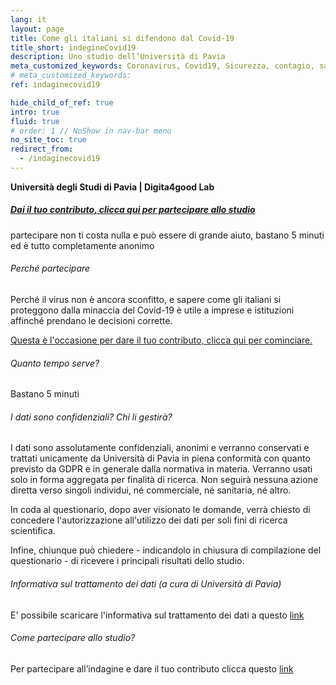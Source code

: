 ```yaml
---
lang: it
layout: page
title: Come gli italiani si difendono dal Covid-19
title_short: indegineCovid19
description: Uno studio dell’Università di Pavia
meta_customized_keywords: Coronavirus, Covid19, Sicurezza, contagio, sanità, virus, contatti, mascherina, questionari, indagine, volontariato, no profit, beneficienza
# meta_customized_keywords:
ref: indaginecovid19

hide_child_of_ref: true
intro: true
fluid: true
# order: 1 // NoShow in nav-bar menu
no_site_toc: true
redirect_from:
  - /indaginecovid19
---
```


<div class="container indagineCovid19_container">
    <div class="row">
        <div class="col-12 col-lg-10 offset-lg-1">
            <p><b>Università degli Studi di Pavia | Digita4good Lab</b></p>
        </div>
    </div>
    <div class="row indagineCovid19_box">
        <div class="col-12 col-lg-10 offset-lg-1">
            <h5>
                <a href="https://forms.gle/svUWNq4XURRYSgN8A" target="_blank">Dai il tuo contributo, clicca qui per partecipare allo studio</a>
            </h5>
            <p>partecipare non ti costa nulla e può essere di grande aiuto, bastano 5 minuti ed è tutto completamente anonimo</p>
        </div>
    </div>
    <div class="row indagineCovid19_box-noBorder">
        <div class="col-12 col-lg-10">
            <h6>Perché partecipare</h6>
            <p>Perché il virus non è ancora sconfitto, e sapere come gli italiani si proteggono dalla minaccia del Covid-19 è utile a imprese e istituzioni affinché prendano le decisioni corrette.</p>
            <p>
                <a href="https://docs.google.com/forms/d/e/1FAIpQLSdlzlpYy8naGLi970LcYO6Sb6DVjOZetZPiARDBboxZzlpalg/viewform?usp=send_form" target="_blank">Questa è l'occasione per dare il tuo contributo, clicca qui per cominciare.</a>
            </p>
        </div>
    </div>
    <div class="row indagineCovid19_box-noBorder">
        <div class="col-12 col-lg-10">
            <h6>Quanto tempo serve?</h6>
            <p>Bastano 5 minuti</p>
        </div>
    </div>
    <div class="row indagineCovid19_box-noBorder">
        <div class="col-12 col-lg-10">
            <h6>I dati sono confidenziali? Chi li gestirà?</h6>
            <p>I dati sono assolutamente confidenziali, anonimi e verranno conservati e trattati unicamente da Università di Pavia in piena conformità con quanto previsto da GDPR e in generale dalla normativa in materia. Verranno usati solo in forma aggregata per finalità di ricerca. Non seguirà nessuna azione diretta verso singoli individui, né commerciale, né sanitaria, né altro.</p>
            <p>In coda al questionario, dopo aver visionato le domande, verrà chiesto di concedere l'autorizzazione all'utilizzo dei dati per soli fini di ricerca scientifica.</p>
            <p>Infine, chiunque può chiedere - indicandolo in chiusura di compilazione del questionario - di ricevere i principali risultati dello studio.</p>
        </div>
    </div>
    <div class="row indagineCovid19_box-noBorder">
        <div class="col-12 col-lg-10">
            <h6>Informativa sul trattamento dei dati (a cura di Università di Pavia)</h6>
            <p>
                E' possibile scaricare l'informativa sul trattamento dei dati a questo <a href="https://drive.google.com/file/d/166qXGaUGh3HJrc1aEN_vowJIVtlh8Zjs/view" target="_blank">link</a>
            </p>
        </div>
    </div>
    <div class="row indagineCovid19_box-noBorder">
        <div class="col-12 col-lg-10">
            <h6>Come partecipare allo studio?</h6>
            <p>
                Per partecipare all’indagine e dare il tuo contributo clicca questo <a href="https://forms.gle/svUWNq4XURRYSgN8A" target="_blank">link</a>
            </p>
            <br />
        </div>
    </div>
</div>




